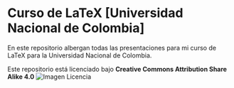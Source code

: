 # Curso de LaTeX [Universidad Nacional de Colombia]

En este repositorio albergan todas las presentaciones para mi curso de LaTeX para la Universidad Nacional de Colombia.

Este repositorio está licenciado bajo **Creative Commons Attribution Share Alike 4.0** ![Imagen Licencia](https://mirrors.creativecommons.org/presskit/buttons/80x15/svg/by-sa.svg)
